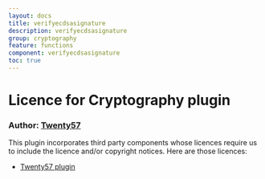 ```yaml
---
layout: docs
title: verifyecdsasignature
description: verifyecdsasignature
group: cryptography
feature: functions
component: verifyecdsasignature
toc: true
---
```

# Licence for Cryptography plugin

### Author: [Twenty57](http://www.twenty57.com)

This plugin incorporates third party components whose licences require us to include the licence and/or copyright notices. Here are those licences:

- [Twenty57 plugin](https://linx.software/plugins/builtin/licence/)
